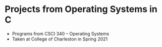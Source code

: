 # Projects from Operating Systems in C
* Programs from CSCI 340 – Operating Systems
* Taken at College of Charleston in Spring 2021
